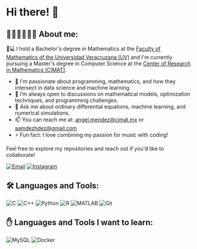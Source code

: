 # Hi there! 👋 
## 🧑🏻‍💻👨🏻‍🏫 About me:
📖💻 I hold a Bachelor's degree in Mathematics at the <a href="https://www.uv.mx/matematicas/" target="_blank">Faculty of Mathematics of the Universidad Veracruzana (UV)</a> and I'm currently pursuing a Master's degree in Computer Science at the <a href="https://www.cimat.mx/" target="_blank">Center of Research in Mathematics (CIMAT)</a>.

- 🌱 I'm passionate about programming, mathematics, and how they intersect in data science and machine learning.
- 🤔 I’m always open to discussions on mathematical models, optimization techniques, and programming challenges.
- 💬 Ask me about ordinary differential equations, machine learning, and numerical simulations.
- 📫 You can reach me at: angel.mendez@cimat.mx or aamdezhdez@gmail.com
- ⚡ Fun fact: I love combining my passion for music with coding!

Feel free to explore my repositories and reach out if you'd like to collaborate!

[![Email](https://img.shields.io/badge/Email-D14836?style=for-the-badge&logo=gmail&logoColor=white)](mailto:angel.mendez@cimat.mx)
[![Instagram](https://img.shields.io/badge/Instagram-E4405F?style=for-the-badge&logo=instagram&logoColor=white)](https://www.instagram.com/amdezhdez)

<!-- [![LinkedIn](https://img.shields.io/badge/LinkedIn-0077B5?style=for-the-badge&logo=linkedin&logoColor=white)](https://www.linkedin.com/in/tu_usuario) -->

## 🛠️ Languages and Tools:

![C](https://img.shields.io/badge/C-A8B9CC?style=for-the-badge&logo=c&logoColor=white)
![C++](https://img.shields.io/badge/C++-00599C?style=for-the-badge&logo=c%2B%2B&logoColor=white)
![Python](https://img.shields.io/badge/Python-3776AB?style=for-the-badge&logo=python&logoColor=white)
![R](https://img.shields.io/badge/R-276DC3?style=for-the-badge&logo=r&logoColor=white)
![MATLAB](https://img.shields.io/badge/MATLAB-0076A8?style=for-the-badge&logo=mathworks&logoColor=white)
![Git](https://img.shields.io/badge/Git-F05032?style=for-the-badge&logo=git&logoColor=white)

## :hand: Languages and Tools I want to learn:

![MySQL](https://img.shields.io/badge/MySQL-4479A1?style=for-the-badge&logo=mysql&logoColor=white)
![Docker](https://img.shields.io/badge/Docker-2496ED?style=for-the-badge&logo=docker&logoColor=white)






